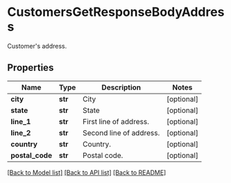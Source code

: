 # CustomersGetResponseBodyAddress

Customer's address.

## Properties

Name | Type | Description | Notes
------------ | ------------- | ------------- | -------------
**city** | **str** | City | [optional] 
**state** | **str** | State | [optional] 
**line_1** | **str** | First line of address. | [optional] 
**line_2** | **str** | Second line of address. | [optional] 
**country** | **str** | Country. | [optional] 
**postal_code** | **str** | Postal code. | [optional] 

[[Back to Model list]](../README.md#documentation-for-models) [[Back to API list]](../README.md#documentation-for-api-endpoints) [[Back to README]](../README.md)



